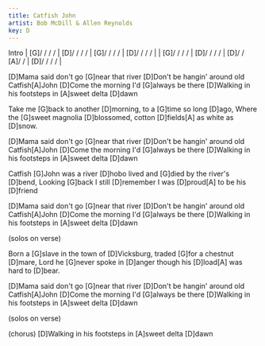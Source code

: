 ```yaml
---
title: Catfish John
artist: Bob McDill & Allen Reynolds
key: D
---
```

Intro
| [G]/ / / / | [D]/ / / / | [G]/ / / / | [D]/ / / / |
| [G]/ / / / | [D]/ / / / | [D]/ / [A]/ / | [D]/ / / / |

[D]Mama said don't go [G]near that river
[D]Don't be hangin' around old Catfish[A]John
[D]Come the morning I'd [G]always be there
[D]Walking in his footsteps in [A]sweet delta [D]dawn

Take me [G]back to another [D]morning,
to a [G]time so long [D]ago,
Where the [G]sweet magnolia [D]blossomed,
cotton [D]fields[A] as white as [D]snow.

[D]Mama said don't go [G]near that river
[D]Don't be hangin' around old Catfish[A]John
[D]Come the morning I'd [G]always be there
[D]Walking in his footsteps in [A]sweet delta [D]dawn

Catfish [G]John was a river [D]hobo
lived and [G]died by the river's [D]bend,
Looking [G]back I still [D]remember
I was [D]proud[A] to be his [D]friend

[D]Mama said don't go [G]near that river
[D]Don't be hangin' around old Catfish[A]John
[D]Come the morning I'd [G]always be there
[D]Walking in his footsteps in [A]sweet delta [D]dawn

(solos on verse)

Born a [G]slave in the town of [D]Vicksburg,
traded [G]for a chestnut [D]mare,
Lord he [G]never spoke in [D]anger
though his [D]load[A] was hard to [D]bear.

[D]Mama said don't go [G]near that river
[D]Don't be hangin' around old Catfish[A]John
[D]Come the morning I'd [G]always be there
[D]Walking in his footsteps in [A]sweet delta [D]dawn

(solos on verse)

(chorus)
[D]Walking in his footsteps in [A]sweet delta [D]dawn
